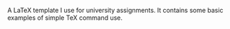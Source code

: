 A LaTeX template I use for university assignments. It contains some basic examples of simple TeX command use.
